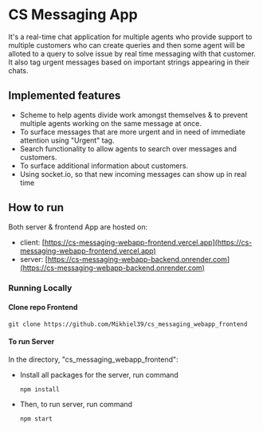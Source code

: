 # CS Messaging App
It's a real-time chat application for multiple agents who provide support to multiple customers who can create queries and then some agent will be alloted to a query to solve issue by real time messaging with that customer. It also tag urgent messages based on important strings appearing in their chats.

## Implemented features
- Scheme to help agents divide work amongst themselves & to prevent multiple agents working on the same message at once.
- To surface messages that are more urgent and in need of immediate attention using "Urgent" tag.
- Search functionality to allow agents to search over messages and customers.
- To surface additional information about customers.
- Using socket.io, so that new incoming messages can show up in real time

## How to run 

Both server & frontend App are hosted on:

- client: [https://cs-messaging-webapp-frontend.vercel.app](https://cs-messaging-webapp-frontend.vercel.app)
- server: [https://cs-messaging-webapp-backend.onrender.com](https://cs-messaging-webapp-backend.onrender.com)

### Running Locally

#### Clone repo Frontend
    
    git clone https://github.com/Mikhiel39/cs_messaging_webapp_frontend
   

#### To run Server
In the directory, "cs_messaging_webapp_frontend":

- Install all packages for the server, run command 
    ```
    npm install
    ```

- Then, to run server, run command
    ```
    npm start
    ```
